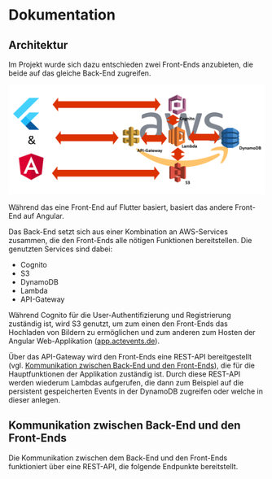# Dokumentation

## Architektur
Im Projekt wurde sich dazu entschieden zwei Front-Ends anzubieten, die beide auf das gleiche Back-End zugreifen.

![Architekturübersicht](./images/architecture.png)

Während das eine Front-End auf Flutter basiert, basiert das andere Front-End auf Angular.

Das Back-End setzt sich aus einer Kombination an AWS-Services zusammen, die den Front-Ends alle nötigen Funktionen bereitstellen. Die genutzten Services sind dabei:
* Cognito
* S3
* DynamoDB
* Lambda
* API-Gateway

Während Cognito für die User-Authentifizierung und Registrierung zuständig ist, wird S3 genutzt, um zum einen den Front-Ends das Hochladen von Bildern zu ermöglichen und zum anderen zum Hosten der Angular Web-Applikation ([app.actevents.de](https://app.actevents.de)).

Über das API-Gateway wird den Front-Ends eine REST-API bereitgestellt (vgl. [Kommunikation zwischen Back-End und den Front-Ends](#chapter-api)), die für die Hauptfunktionen der Applikation zuständig ist. Durch diese REST-API werden wiederum Lambdas aufgerufen, die dann zum Beispiel auf die persistent gespeicherten Events in der DynamoDB zugreifen oder welche in dieser anlegen.

## <a name="chapter-api"></a> Kommunikation zwischen Back-End und den Front-Ends 
Die Kommunikation zwischen dem Back-End und den Front-Ends funktioniert über eine REST-API, die folgende Endpunkte bereitstellt.